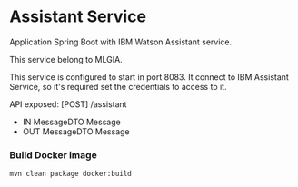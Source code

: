 # Assistant Service

Application Spring Boot with IBM Watson Assistant service.

This service belong to MLGIA.

This service is configured to start in port 8083. It connect to IBM Assistant Service, so it's required set the credentials to access to it.

API exposed:
[POST] /assistant
- IN MessageDTO Message
- OUT MessageDTO Message


### Build Docker image
```
mvn clean package docker:build
```
